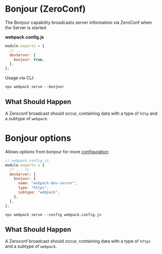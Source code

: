 # Bonjour (ZeroConf)

The Bonjour capability broadcasts server information via ZeroConf when the Server
is started.

**webpack.config.js**

```js
module.exports = {
  // ...
  devServer: {
    bonjour: true,
  },
};
```

Usage via CLI:

```console
npx webpack serve --bonjour
```

## What Should Happen

A Zeroconf broadcast should occur, containing data with a type of `http` and a
subtype of `webpack`.

# Bonjour options

Allows options from bonjour for more [configuration](https://github.com/watson/bonjour#initializing):

```js
// webpack.config.js
module.exports = {
  /* ... */
  devServer: {
    bonjour: {
      name: "webpack-dev-server",
      type: "https",
      subtype: "webpack",
    },
  },
};
```

```console
npx webpack serve --config webpack.config.js
```

## What Should Happen

A Zeroconf broadcast should occur, containing data with a type of `https` and a
subtype of `webpack`.
